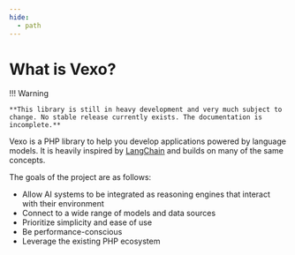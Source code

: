 ```yaml
---
hide:
  - path
---
```


# What is Vexo?

!!! Warning

    **This library is still in heavy development and very much subject to change. No stable release currently exists. The documentation is incomplete.**

Vexo is a PHP library to help you develop applications powered by language models. It is heavily inspired by [LangChain](https://github.com/hwchase17/langchain) and builds on many of the same concepts.

The goals of the project are as follows:

* Allow AI systems to be integrated as reasoning engines that interact with their environment
* Connect to a wide range of models and data sources
* Prioritize simplicity and ease of use
* Be performance-conscious
* Leverage the existing PHP ecosystem
